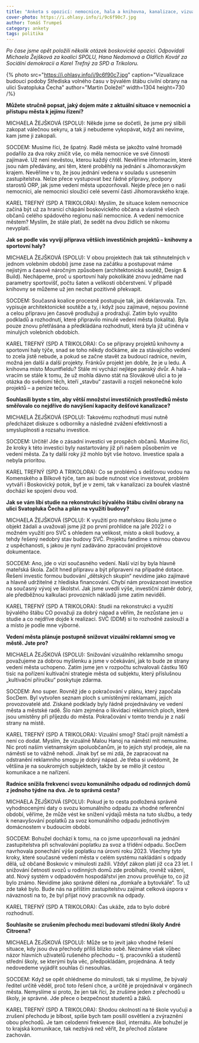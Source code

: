 ```yaml
---
title: "Anketa s opozicí: nemocnice, hala a knihovna, kanalizace, vizuální smog či svoz odpadu"
cover-photo: https://i.ohlasy.info/i/9c6f90c7.jpg
author: Tomáš Trumpeš
category: ankety
tags: politika
---
```


*Po čase jsme opět položili několik otázek boskovické opozici. Odpovídali Michaela Žejšková za koalici SPOLU, Hana Nedomová a Oldřich Kovář za Sociální demokracii a Karel Trefný za SPD a Trikoloru.*

{% photo src="https://i.ohlasy.info/i/9c6f90c7.jpg" caption="Vizualizace budoucí podoby Střediska volného času v bývalém štábu civilní obrany na ulici Svatopluka Čecha" author="Martin Doležel" width=1304 height=730 /%}

**Můžete stručně popsat, jaký dojem máte z aktuální situace v nemocnici a přístupu města k jejímu řízení?**

MICHAELA ŽEJŠKOVÁ (SPOLU): Někde jsme se dočetli, že jsme prý slíbili zakopat válečnou sekyru, a tak ji nebudeme vykopávat, když ani nevíme, kam jsme ji zakopali. 

SOCDEM: Musíme říci, že špatný. Radě města se jakožto valné hromadě podařilo za dva roky zničit vše, co měla nemocnice ve své činnosti zajímavé. Už není nevěstou, kterou každý chtěl. Nevěříme informacím, které jsou nám předávány, ani těm, které proběhly na jednání s Jihomoravským krajem. Nevěříme v to, že jsou jednání vedena v souladu s usnesením zastupitelstva. Nelze přece vystupovat bez řádné přípravy, podpory starostů ORP, jak jsme vedení města upozorňovali. Nejde přece jen o naši nemocnici, ale nemocnici sloužící celé severní části Jihomoravského kraje.

KAREL TREFNÝ (SPD A TRIKOLORA): Myslím, že situace kolem nemocnice začíná být už za hranicí chápání boskovického občana a vlastně všech občanů celého spádového regionu naší nemocnice. A vedení nemocnice městem? Myslím, že stále platí, že sedět na dvou židlích se nikomu nevyplatí.

**Jak se podle vás vyvíjí příprava větších investičních projektů – knihovny a sportovní haly?**

MICHAELA ŽEJŠKOVÁ (SPOLU): V obou projektech (tak tak stihnutelných v jednom volebním období) jsme zase na začátku a postupovat máme nejistým a časově náročným způsobem (architektonická soutěž, Design & Build). Nechápeme, proč u sportovní haly pokolikáté znovu jednáme nad parametry sportovišť, počtu šaten a velikosti občerstvení. V případě knihovny se můžeme už jen nechat pozitivně překvapit.

SOCDEM: Současná koalice procesně postupuje tak, jak deklarovala. Tzn. vypisuje architektonické soutěže a ty, i když jsou zajímavé, nejsou povinné a celou přípravu jen časově prodlužují a prodražují. Zatím bylo využito podkladů a rozhodnutí, které připravilo minulé vedení města (lokalita). Byla pouze znovu přetřásána a předkládána rozhodnutí, která byla již učiněna v minulých volebních obdobích.

KAREL TREFNÝ (SPD A TRIKOLORA): Co se přípravy projektů knihovny a sportovní haly týče, snad se toho někdy dočkáme, ale za stávajícího vedení to zcela jistě nebude, a pokud se začne stavět za budoucí radnice, nevím, možná jen další a další projekty. Fránkův projekt jen dobře, že je u ledu. A knihovna místo Mountfieldu? Stále mi vychází nejlépe panský dvůr. A hala – vracím se stále k tomu, že už mohla dávno stát na Slovákově ulici a to je otázka do svědomí těch, kteří „stavbu“ zastavili a rozjeli nekonečné kolo projektů – a peníze tečou.

**Souhlasili byste s tím, aby větší množství investičních prostředků město směřovalo co nejdříve do navýšení kapacity dešťové kanalizace?**

MICHAELA ŽEJŠKOVÁ (SPOLU): Takovému rozhodnutí musí nutně předcházet diskuze s odborníky a následné zvážení efektivnosti a smysluplnosti a rozsahu investice.

SOCDEM: Určitě\! Jde o zásadní investici ve prospěch občanů. Musíme říci, že kroky k této investici byly nastartovány již při našem působením ve vedení města. Za ty další roky již mohlo být vše hotovo. Investice spala a nebyla prioritou.

KAREL TREFNÝ (SPD A TRIKOLORA): Co se problémů s dešťovou vodou na Komenského a Bílkově týče, tam asi bude nutnost více investovat, problém vytváří i Boskovický potok, byť je v zemi, tak v kanalizaci za bouřek vlastně dochází ke spojení dvou vod.

**Jak se vám líbí studie na rekonstrukci bývalého štábu civilní obrany na ulici Svatopluka Čecha a plán na využití budovy?**

MICHAELA ŽEJŠKOVÁ (SPOLU): K využití pro mateřskou školu jsme o objekt žádali a uvažovali jsme již po první prohlídce na jaře 2022 i o možném využití pro SVČ s ohledem na velikost, místo a okolí budovy, a tehdy řešený nedobrý stav budovy SVČ. Projektu fandíme s mírnou obavou z uspěchanosti, s jakou je nyní zadáváno zpracování projektové dokumentace.

SOCDEM: Ano, jde o vizi současného vedení. Naší vizí by byla hlavně mateřská škola. Začít hned přípravu a být připraveni na případné dotace. Řešení investic formou budování „dětských skupin“ nevidíme jako zajímavé a hlavně udržitelné z hlediska financování. Chybí nám provázanost investice na současný vývoj ve školství. Jak jsme uvedli výše, investiční záměr dobrý, ale předběžnou kalkulaci provozních nákladů jsme zatím neviděli.

KAREL TREFNÝ (SPD A TRIKOLORA): Studii na rekonstrukci a využití bývalého štábu CO považuji za dobrý nápad a věřím, že nezůstane jen u studie a co nejdříve dojde k realizaci. SVČ (DDM) si to rozhodně zaslouží a a místo je podle mne výborné.

**Vedení města plánuje postupně snižovat vizuální reklamní smog ve městě. Jste pro?**

MICHAELA ŽEJŠKOVÁ (SPOLU): Snižování vizuálního reklamního smogu považujeme za dobrou myšlenku a jsme v očekávání, jak to bude ze strany vedení města uchopeno. Zatím jsme jen v rozpočtu schvalovali částku 160 tisíc na pořízení kultivační strategie města od subjektu, který příslušnou „kultivační příručku“ poskytuje zdarma.

SOCDEM: Ano super. Rovněž jde o pokračování v plánu, který započala SocDem. Byl vytvořen seznam ploch s umístěnými reklamami, jejich provozovatelé atd. Získané podklady byly řádně projednávány ve vedení města a městské radě. Šlo nám zejména o likvidaci reklamních ploch, které jsou umístěny při příjezdu do města. Pokračování v tomto trendu je z naší strany na místě.

KAREL TREFNÝ (SPD A TRIKOLORA): Vizuální smog? Stačí projít náměstí a není co dodat. Myslím, že vizuálně Malou Hanoj na náměstí mít nemusíme. Nic proti naším vietnamským spoluobčanům, je to jejich styl prodeje, ale na náměstí se to vážně nehodí. Jinak byť se mi zdá, že zapracovat na odstranění reklamního smogu je dobrý nápad. Je třeba si uvědomit, že většina je na soukromých subjektech, takže by se mělo jít cestou komunikace a ne nařízení.

**Radnice snížila frekvenci svozu komunálního odpadu od rodinných domů z jednoho týdne na dva. Je to správná cesta?**

MICHAELA ŽEJŠKOVÁ (SPOLU): Pokud je to cesta podložená správně vyhodnocenými daty o svozu komunálního odpadu za vhodné referenční období, věříme, že může vést ke snížení výdajů města na tuto službu, a tedy k nenavyšování poplatků za svoz komunálního odpadu jednotlivým domácnostem v budoucím období.

SOCDEM: Bohužel dochází k tomu, na co jsme upozorňovali na jednání zastupitelstva při schvalování poplatku za svoz a třídění odpadu. SocDem navrhovala ponechání výše poplatku na úrovni roku 2023\. Všechny tyto kroky, které současné vedení města v celém systému nakládání s odpady dělá, už občané Boskovic v minulosti zažili. Vždyť zákon platí již cca 23 let. I snižování četnosti svozů u rodinných domů zde probíhalo, rovněž vážení, atd. Nový systém v odpadovém hospodářství jen znovu prověřuje to, co již bylo známo. Nevidíme jako správné dělení na „domkaře a bytovkáře“. To už zde také bylo. Bude nás na příštím zastupitelstvu zajímat celková úspora v návaznosti na to, že byl přijat nový pracovník na odpady.

KAREL TREFNÝ (SPD A TRIKOLORA): Čas ukáže, zda to bylo dobré rozhodnutí.

**Souhlasíte se zrušením přechodu mezi budovami střední školy André Citroena?**

MICHAELA ŽEJŠKOVÁ (SPOLU): Může se to jevit jako vhodné řešení situace, kdy jsou dva přechody příliš blízko sobě. Neznáme však vůbec názor hlavních uživatelů rušeného přechodu – tj. pracovníků a studentů střední školy, se kterými byla věc, předpokládám, projednána. A tedy nedovedeme vyjádřit souhlas či nesouhlas.

SOCDEM: Když se opět ohlédneme do minulosti, tak si myslíme, že bývalý ředitel určitě věděl, proč toto řešení chce, a určitě je projednával v orgánech města. Nemyslíme si proto, že jen tak říci, že zrušíme jeden z přechodů u školy, je správné. Jde přece o bezpečnost studentů a žáků. 

KAREL TREFNÝ (SPD A TRIKOLORA): Shodou okolností na té škole vyučuji a zrušení přechodu je blbost, spíše bych tam posílil osvětlení a zvýraznění obou přechodů. Je tam celodenní frekvence škol, internátu. Ale bohužel je to krajská komunikace, tak nezbývá než věřit, že přechod zůstane zachován.
